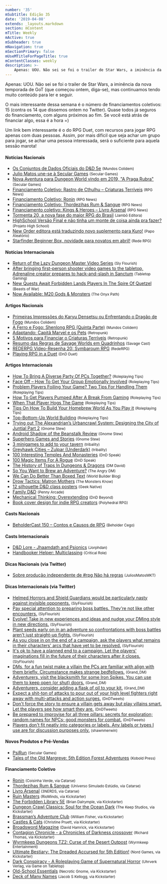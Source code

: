 ```yaml
---
number: '35'
mSubtitle: Edição 35
date: '2019-04-08'
extends: _layouts.markdown
section: mContent
mTitle: Weekly
mActive: true
mSubheader: true
mNavigation: true
mSectionPrimary: false
mUseMTitleForPageTitle: true
mContentClasses: weekly
description: >-
    Apenas: UOU. Não sei se foi o trailer de Star Wars, a iminência da nova temporada de GoT (que começou ontem, diga-se), mas continuamos tendo muito conteúdo para ler e seguir.
---
```

Apenas: UOU. Não sei se foi o trailer de Star Wars, a iminência da nova temporada de GoT (que começou ontem, diga-se), mas continuamos tendo muito conteúdo para ler e seguir.

O mais interessante dessa semana é o número de financiamentos coletivos: 15 (contra os 14 que dissemos ontem no Twitter). Quase todos já seguros do financiamento, com alguns próximos ao fim. Se você está atrás de financiar algo, essa é a hora =)

Um link bem interessante é o do RPG Duet, com recursos para jogar RPG apenas com duas pessoas. Assim, por mais difícil que seja achar um grupo para jogar, se achar uma pessoa interessada, será o suficiente para aquela sessão marota!

#### Notícias Nacionais

- [Os Conjuntos de Dados Oficiais do D&D 5e] <small>(Mundos Colidem)</small>
- [Julio Matos une-se à Secular Games] <small>(Secular Games)</small>
- [Nova Aventura para Dungeon World vindo em 2019, "A Praga Rubra"] <small>(Secular Games)</small>
- [Financiamento Coletivo: Rastro de Cthulhu – Criaturas Terríveis] <small>(RPG News)</small>
- [Financiamento Coletivo: Ronin] <small>(RPG News)</small>
- [Financiamento Coletivo: Thordezihas Rum & Sangue] <small>(RPG News)</small>
- [Financiamento coletivo: Kings & Heroes – Livro Arsenal] <small>(RPG News)</small>
- [Tormenta 20, a nova fase do maior RPG do Brasil] <small>(Jambô Editora)</small>
- [HighSchool Versão Final e não tinha um monte de coisa ainda pra fazer?] <small>(Projeto High School)</small>
- [New Order editora está traduzindo novo suplemento para Kuro!] <small>(Papo Aleatório)</small>
- [Starfinder Beginner Box, novidade para novatos em abril!] <small>(Rede RPG)</small>

#### Notícias Internacionais

- [Return of the Lazy Dungeon Master Video Series] <small>(Sly Flourish)</small>
- [After bringing first-person shooter video games to the tabletop, Adrenaline creator prepares to hack-and-slash in Sanctum] <small>(Tabletop Gaming)</small>
- [New Quests Await Forbidden Lands Players In The Spire Of Quetzel] <small>(Beasts of War)</small>
- [Now Available: M20 Gods & Monsters] <small>(The Onyx Path)</small>

#### Artigos Nacionais

- [Primeiras Impressões do Karyu Densetsu ou Enfrentando o Dragão de Fogo] <small>(Mundos Colidem)</small>
- [A Ferro e Fogo: Shenlong RPG (Quinta Parte)] <small>(Mundos Colidem)</small>
- [Adaptando: Capitã Marvel e os Pets] <small>(Retropunk)</small>
- [5 Motivos para Financiar o Criaturas Terríveis] <small>(Retropunk)</small>
- [Resumo das Regras de Savage Worlds em Quadrinhos] <small>(Savage Cast)</small>
- [REDERPG Vídeo-Resenha 20: Symbaroum RPG] <small>(RedeRPG)</small>
- [Playing RPG in a Duet] <small>(DnD Duet)</small>

#### Artigos Internacionais

- [How To Bring A Diverse Party Of PCs Together?] <small>(Roleplaying Tips)</small>
- [Face Off – How To Get Your Group Emotionally Involved] <small>(Roleplaying Tips)</small>
- [Problem Players Foiling Your Game? Two Tips For Handling Them] <small>(Roleplaying Tips)</small>
- [How To Get Players Pumped After A Break From Gaming] <small>(Roleplaying Tips)</small>
- [When That Player Hogs The Game] <small>(Roleplaying Tips)</small>
- [Tips On How To Build Your Homebrew World As You Play it] <small>(Roleplaying Tips)</small>
- [Top-Bottom-Up World Building] <small>(Roleplaying Tips)</small>
- [Trying out The Alexandrian’s Urbancrawl System: Designing the City of Juntial Part 2] <small>(Gnome Stew)</small>
- [Android Shadow of the Beanstalk Review] <small>(Gnome Stew)</small>
- [Superhero Games and Stories] <small>(Gnome Stew)</small>
- [3 minigames to add to your tavern] <small>(tribality)</small>
- [Greyhawk Cities – Zulpar (Underdark)] <small>(tribality)</small>
- [100 Interesting Temples And Monasteries] <small>(DnD Speak)</small>
- [100 Magic Items For A Rogue] <small>(DnD Speak)</small>
- [The History of Traps In Dungeons & Dragons] <small>(DM David)</small>
- [So You Want to Brew an Adventure?] <small>(The Angry DM)</small>
- [We Can Do Better Than Boxed Text] <small>(World Builder Blog)</small>
- [Drow Tactics: Matron Mothers] <small>(The Monsters Know)</small>
- [12 silhouette D&D class posters] <small>(Geek Native)</small>
- [Family D&D] <small>(Penny Arcade)</small>
- [Mechanical Thinking: Overextending] <small>(DnD Beyond)</small>
- [Book cover design for indie RPG creators] <small>(Polyhedral RPG)</small>

#### Casts Nacionais

- [BeholderCast 150 – Contos e Causos de RPG] <small>(Beholder Cego)</small>

#### Casts Internacionais

- [D&D Lore - Jhaamdath and Psionics] <small>(Jorphdan)</small>
- [Handbooker Helper: Multiclassing] <small>(Critical Role)</small>

#### Dicas Nacionais (via Twitter)

- [Sobre produção independente de #rpg Não há regras] <small>(JuliosMatosMKT)</small>

#### Dicas Internacionais (via Twitter)

- [Helmed Horrors and Shield Guardians would be particularly nasty against invisible opponents.] <small>(SlyFlourish)</small>
- [Pay special attention to preparing boss battles. They're not like other encounters.] <small>(SlyFlourish)</small>
- [Evolve! Take in new experiences and ideas and nudge your DMing style in new directions.] <small>(SlyFlourish)</small>
- [Plant seeds early on in an adventure so confrontations with boss battles aren't just straight-up fights.] <small>(SlyFlourish)</small>
- [As you close in on the end of a campaign, ask the players what remains in their characters' arcs that have yet to be resolved.] <small>(SlyFlourish)</small>
- [It's ok to have a planned end to a campaign. Let the players' imaginations fill in the future of their characters after it closes.] <small>(SlyFlourish)</small>
- [DMs, for a fun twist make a villain the PCs are familiar with align with them briefly. Circumstance makes strange bedfellows.] <small>(Grand_DM)</small>
- [Adventurers, visit the blacksmith for some Iron Spikes. You can use them to keep open (or shut) doors.] <small>(Grand_DM)</small>
- [Adventurers, consider adding a flask of oil to your kit.] <small>(Grand_DM)</small>
- [Expect a shit-ton of attacks to pour out of your high level fighters right away with multi-attacks and action surges.] <small>(DnDTweets)</small>
- [Don't force the story to ensure a villain gets away but play villains smart. Let the players see how smart they are.] <small>(DnDTweets)</small>
- [Be prepared to improvise for all three pillars: secrets for exploration; random names for NPCs; good monsters for combat.] <small>(DnDTweets)</small>
- [Players don't fit neatly into categories or labels. Any labels or types I use are for discussion purposes only.] <small>(shawnmerwin)</small>

#### Novos Produtos e Pré-Vendas

- [PsiRun] <small>(Secular Games)</small>
- [Tales of the Old Margreve: 5th Edition Forest Adventures] <small>(Kobold Press)</small>

#### Financiamento Coletivo

- [Ronin] <small>(Coisinha Verde, via Catarse)</small>
- [Thordezihas Rum & Sangue] <small>(Universo Simulado Estúdio, via Catarse)</small>
- [Livro Arsenal] <small>(3NERDS, via Catarse)</small>
- [Ruin Masters] <small>(RioMinds, via Kickstarter)</small>
- [The Forbidden Library 5E] <small>(Brian Dalrymple, via Kickstarter)</small>
- [Dungeon Crawl Classics: Soul for the Ocean Dark] <small>(The Keep Studios, via Kickstarter)</small>
- [Brassman’s Adventure Club] <small>(William Fisher, via Kickstarter)</small>
- [Castles & Cats] <small>(Christine Pruett, via Kickstarter)</small>
- [Broadsword Magazine] <small>(David Hamrick, via Kickstarter)</small>
- [Contagion Chronicle - a Chronicles of Darkness crossover] <small>(Richard Thomas, via Kickstarter)</small>
- [Wyrmkeep Dungeons TZ2: Curse of the Desert Outpost] <small>(Wyrmkeep Entertainment)</small>
- [Ultimate Bestiary: The Dreaded Accursed for 5th Edition!] <small>(Nord Games, via Kickstarter)</small>
- [Dark Conspiracy - A Roleplaying Game of Supernatural Horror] <small>(Uhrverk Verlag, via Game on Tabletop)</small>
- [Old-School Essentials] <small>(Necrotic Gnome, via Kickstarter)</small>
- [Deck of Many Names] <small>(Jacob S Kellogg, via Kickstarter)</small>

[Os Conjuntos de Dados Oficiais do D&D 5e]: https://www.mundoscolidem.com.br/dice-set-dd-5e/
[Julio Matos une-se à Secular Games]: https://twitter.com/SecularGames/status/1115308036816551938
[Nova Aventura para Dungeon World vindo em 2019, "A Praga Rubra"]: https://twitter.com/SecularGames/status/1115341455709569024
[Financiamento Coletivo: Rastro de Cthulhu – Criaturas Terríveis]: https://newsrpg.wordpress.com/2019/04/09/financiamento-coletivo-rastro-de-cthulhu-criaturas-terriveis/
[Financiamento Coletivo: Ronin]: https://newsrpg.wordpress.com/2019/04/11/financiamento-coletivo-ronin/
[Financiamento Coletivo: Thordezihas Rum & Sangue]: https://newsrpg.wordpress.com/2019/04/13/financiamento-coletivo-thordezihas-rum-sangue/
[Financiamento coletivo: Kings & Heroes – Livro Arsenal]: https://newsrpg.wordpress.com/2019/04/10/financiamento-coletivo-kings-heroes-livro-arsenal/
[Tormenta 20, a nova fase do maior RPG do Brasil]: http://tormentarpg.com.br/
[HighSchool Versão Final e não tinha um monte de coisa ainda pra fazer?]: https://projetohighschool.wordpress.com/2019/04/10/highschool-versao-final-e-nao-tinha-um-monte-de-coisa-ainda-pra-fazer/
[New Order editora está traduzindo novo suplemento para Kuro!]: https://papoaleatorio.com.br/noticias/new-order-editora-esta-traduzindo-novo-suplemento-para-kuro/
[Starfinder Beginner Box, novidade para novatos em abril!]: https://www.rederpg.com.br/2019/04/14/starfinder-beginner-box-novidade-para-novatos-em-abril/
[Return of the Lazy Dungeon Master Video Series]: http://slyflourish.com/rotldm_videos.html
[After bringing first-person shooter video games to the tabletop, Adrenaline creator prepares to hack-and-slash in Sanctum]: https://www.tabletopgaming.co.uk/board-games/news/after-bringing-first-person-shooter-video-games-to-the-tabletop
[New Quests Await Forbidden Lands Players In The Spire Of Quetzel]: https://www.beastsofwar.com/fantasy/new-adventures-forbidden-lands-spire-of-quetzel/
[Now Available: M20 Gods & Monsters]: http://theonyxpath.com/now-available-m20-gods-monsters/
[Primeiras Impressões do Karyu Densetsu ou Enfrentando o Dragão de Fogo]: https://www.mundoscolidem.com.br/karyu-densetsu/
[A Ferro e Fogo: Shenlong RPG (Quinta Parte)]: https://www.mundoscolidem.com.br/shenlong-rpg-equipamentos/
[Adaptando: Capitã Marvel e os Pets]: http://retropunk.net/editora/adaptando-capita-marvel-e-os-pets/
[5 Motivos para Financiar o Criaturas Terríveis]: http://retropunk.net/editora/5-motivos-para-financiar-o-criaturas-terriveis/
[Resumo das Regras de Savage Worlds em Quadrinhos]: http://savagecast.com.br/2019/04/11/resumo-das-regras-de-savage-worlds-em-quadrinhos/
[REDERPG Vídeo-Resenha 20: Symbaroum RPG]: https://www.rederpg.com.br/2019/04/09/rederpg-video-resenha-20-symbaroum-rpg/
[Playing RPG in a Duet]: https://dndduet.com/
[How To Bring A Diverse Party Of PCs Together?]: https://www.roleplayingtips.com/players-characters/how-to-bring-a-diverse-party-of-pcs-together/
[Face Off – How To Get Your Group Emotionally Involved]: https://www.roleplayingtips.com/npcs-roleplay/face-off-how-to-get-your-group-emotionally-involved/
[Problem Players Foiling Your Game? Two Tips For Handling Them]: https://www.roleplayingtips.com/running-games/problem-players-foiling-your-game-two-tips-for-handling-them/
[How To Get Players Pumped After A Break From Gaming]: https://www.roleplayingtips.com/running-games/how-to-get-players-pumped-after-a-break-from-gaming/
[When That Player Hogs The Game]: https://www.roleplayingtips.com/players-characters/when-that-player-hogs-the-game/
[Tips On How To Build Your Homebrew World As You Play it]: https://www.roleplayingtips.com/world-building/tips-on-how-to-build-your-homebrew-world-as-you-play-it/
[Top-Bottom-Up World Building]: https://www.roleplayingtips.com/world-building/top-bottom-up-world-building/
[Trying out The Alexandrian’s Urbancrawl System: Designing the City of Juntial Part 2]: https://gnomestew.com/trying-out-the-alexandrians-urbancrawl-system-designing-the-city-of-juntial-part-2/
[Android Shadow of the Beanstalk Review]: https://gnomestew.com/android-shadow-of-the-beanstalk-review/
[Superhero Games and Stories]: https://gnomestew.com/superhero-games-and-stories/
[3 minigames to add to your tavern]: https://www.tribality.com/2019/04/09/3-minigames-to-add-to-your-tavern/
[Greyhawk Cities – Zulpar (Underdark)]: https://www.tribality.com/2019/04/10/greyhawk-cities-zulpar-underdark/
[100 Interesting Temples And Monasteries]: http://dndspeak.com/2019/04/100-interesting-temples-and-monasteries/
[100 Magic Items For A Rogue]: http://dndspeak.com/2019/04/100-magic-items-for-a-rogue/
[The History of Traps In Dungeons & Dragons]: https://dmdavid.com/tag/the-history-of-traps-in-dungeons-dragons/
[So You Want to Brew an Adventure?]: https://theangrygm.com/homebrew-an-adventure/
[We Can Do Better Than Boxed Text]: https://worldbuilderblog.me/2019/04/11/we-can-do-better-than-boxed-text/
[Drow Tactics: Matron Mothers]: http://themonstersknow.com/drow-tactics-matron-mothers/
[12 silhouette D&D class posters]: https://www.geeknative.com/65197/12-silhouette-dd-class-posters/
[Family D&D]: https://www.penny-arcade.com/news/post/2019/04/08/family-dd
[Mechanical Thinking: Overextending]: https://www.dndbeyond.com/posts/467-mechanical-thinking-overextending
[Book cover design for indie RPG creators]: http://polyhedralrpg.com/2019/04/14/book-cover-design-for-indie-rpg-creators/
[BeholderCast 150 – Contos e Causos de RPG]: http://podcast.beholdercego.com/beholdercast-150-contos-e-causos-de-rpg/
[D&D Lore - Jhaamdath and Psionics]: https://www.youtube.com/watch?v=JrV9Zvet0bk
[Handbooker Helper: Multiclassing]: https://www.youtube.com/watch?v=100wR825ImI
[Sobre produção independente de #rpg Não há regras]: https://twitter.com/JulioMatosMKT/status/1116705531765448704
[Helmed Horrors and Shield Guardians would be particularly nasty against invisible opponents.]: https://twitter.com/SlyFlourish/status/1115268664540966913
[Pay special attention to preparing boss battles. They're not like other encounters.]: https://twitter.com/SlyFlourish/status/1115646304590401538
[Evolve! Take in new experiences and ideas and nudge your DMing style in new directions.]: https://twitter.com/SlyFlourish/status/1115926442821455872
[Plant seeds early on in an adventure so confrontations with boss battles aren't just straight-up fights.]: https://twitter.com/SlyFlourish/status/1116023582583394304
[As you close in on the end of a campaign, ask the players what remains in their characters' arcs that have yet to be resolved.]: https://twitter.com/SlyFlourish/status/1116371095093940224
[It's ok to have a planned end to a campaign. Let the players' imaginations fill in the future of their characters after it closes.]: https://twitter.com/SlyFlourish/status/1117125672038797313
[DMs, for a fun twist make a villain the PCs are familiar with align with them briefly. Circumstance makes strange bedfellows.]: https://twitter.com/Grand_DM/status/1115271795496632320
[Adventurers, visit the blacksmith for some Iron Spikes. You can use them to keep open (or shut) doors.]: https://twitter.com/Grand_DM/status/1115598495698833408
[Adventurers, consider adding a flask of oil to your kit.]: https://twitter.com/Grand_DM/status/1115971201950679042
[Expect a shit-ton of attacks to pour out of your high level fighters right away with multi-attacks and action surges.]: https://twitter.com/DnDTweets/status/1115311849271111688
[Don't force the story to ensure a villain gets away but play villains smart. Let the players see how smart they are.]: https://twitter.com/DnDTweets/status/1116761402645987328
[Be prepared to improvise for all three pillars: secrets for exploration; random names for NPCs; good monsters for combat.]: https://twitter.com/DnDTweets/status/1117486177936969728
[Players don't fit neatly into categories or labels. Any labels or types I use are for discussion purposes only.]: https://twitter.com/shawnmerwin/status/1115668846168481792
[PsiRun]: https://www.secular-games.com/loja/produto/psirun-pre-venda/
[Tales of the Old Margreve: 5th Edition Forest Adventures]: https://margreve-5e.backerkit.com/hosted_preorders
[Ronin]: https://www.catarse.me/ronin
[Thordezihas Rum & Sangue]: https://www.catarse.me/thordezilhasrumesangue
[Livro Arsenal]: https://www.catarse.me/LivroArsenal
[Ruin Masters]: https://www.kickstarter.com/projects/1256540796/ruin-masters
[The Forbidden Library 5E]: https://www.kickstarter.com/projects/113664363/the-forbidden-library-5e
[Dungeon Crawl Classics: Soul for the Ocean Dark]: https://www.kickstarter.com/projects/iantsmall/dungeon-crawl-classics-soul-for-the-ocean-dark
[Brassman’s Adventure Club]: https://www.kickstarter.com/projects/godghoti/brassmans-adventure-club
[Castles & Cats]: https://www.kickstarter.com/projects/castlesandcats/castles-and-cats
[Broadsword Magazine]: https://www.kickstarter.com/projects/davidhamrick/broadsword-magazine
[Contagion Chronicle - a Chronicles of Darkness crossover]: https://www.kickstarter.com/projects/200664283/contagion-chronicle-a-chronicles-of-darkness-cross
[Wyrmkeep Dungeons TZ2: Curse of the Desert Outpost]: https://www.kickstarter.com/projects/1867564967/wyrmkeep-dungeons-tz2-curse-of-the-desert-outpost
[Ultimate Bestiary: The Dreaded Accursed for 5th Edition!]: https://www.kickstarter.com/projects/nordgames/ultimate-bestiary-the-dreaded-accursed-for-5th-edi
[Dark Conspiracy - A Roleplaying Game of Supernatural Horror]: https://www.gameontabletop.com/crowdfunding-189.html
[Old-School Essentials]: https://www.kickstarter.com/projects/necroticgnome/old-school-essentials
[Deck of Many Names]: https://www.kickstarter.com/projects/1537872810/deck-of-many-names
